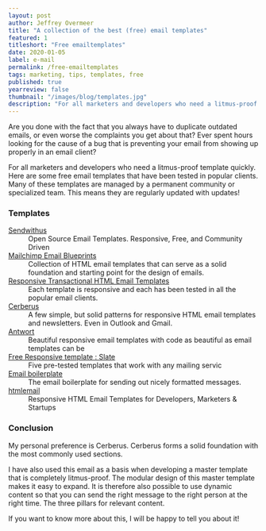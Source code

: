 ```yaml
---
layout: post
author: Jeffrey Overmeer
title: "A collection of the best (free) email templates"
featured: 1
titleshort: "Free emailtemplates"
date: 2020-01-05
label: e-mail
permalink: /free-emailtemplates
tags: marketing, tips, templates, free
published: true
yearreview: false
thumbnail: "/images/blog/templates.jpg"
description: "For all marketers and developers who need a litmus-proof template quickly"
---
```


Are you done with the fact that you always have to duplicate outdated emails, or even worse the complaints you get about that? Ever spent hours looking for the cause of a bug that is preventing your email from showing up properly in an email client?

For all marketers and developers who need a litmus-proof template quickly. Here are some free email templates that have been tested in popular clients. Many of these templates are managed by a permanent community or specialized team. This means they are regularly updated with updates!

### Templates

<dl> 
   <dt><a href="https://www.sendwithus.com/resources/templates" target="_BLANK">Sendwithus</a></dt>
   <dd>Open Source Email Templates. Responsive, Free, and Community Driven</dd>
   <dt><a target="_BLANK" href="https://github.com/mailchimp/Email-Blueprints">Mailchimp Email Blueprints</a></dt>
   <dd>Collection of HTML email templates that can serve as a solid foundation and starting point for the design of emails.</dd>
   <dt><a target="_BLANK" href="https://github.com/mailgun/transactional-email-templates">Responsive Transactional HTML Email Templates</a></dt>
   <dd>Each template is responsive and each has been tested in all the popular email clients.</dd>
   <dt><a target="_BLANK" href="https://github.com/TedGoas/Cerberus">Cerberus</a></dt>
   <dd>A few simple, but solid patterns for responsive HTML email templates and newsletters. Even in Outlook and Gmail.</dd>
   <dt><a target="_BLANK" href="https://github.com/internations/antwort">Antwort</a></dt>
   <dd>Beautiful responsive email templates with code as beautiful as email templates can be</dd>
   <dt><a target="_BLANK" href="https://litmus.com/resources/free-responsive-email-templates/">Free Responsive template : Slate</a></dt>
   <dd>Five pre-tested templates that work with any mailing servic</dd>
      <dt><a target="_BLANK" href="https://github.com/seanpowell/Email-Boilerplate">Email boilerplate</a></dt>
   <dd>The email boilerplate for sending out nicely formatted messages.</dd>
      <dt><a target="_BLANK" href="https://htmlemail.io/">htmlemail</a></dt>
   <dd>Responsive HTML Email Templates for Developers, Marketers &amp; Startups</dd>   
</dl>
 

### Conclusion
My personal preference is Cerberus. Cerberus forms a solid foundation with the most commonly used sections.

I have also used this email as a basis when developing a master template that is completely litmus-proof. The modular design of this master template makes it easy to expand. It is therefore also possible to use dynamic content so that you can send the right message to the right person at the right time. The three pillars for relevant content.

If you want to know more about this, I will be happy to tell you about it!